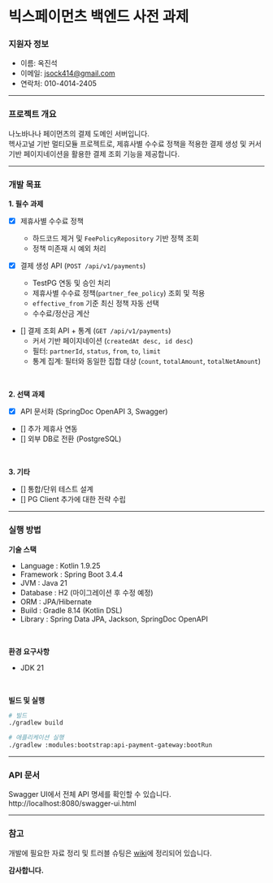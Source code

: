 # 빅스페이먼츠 백엔드 사전 과제

### 지원자 정보
- 이름: 옥진석
- 이메일: jsock414@gmail.com
- 연락처: 010-4014-2405

---

### 프로젝트 개요

나노바나나 페이먼츠의 결제 도메인 서버입니다.  
헥사고널 기반 멀티모듈 프로젝트로, 제휴사별 수수료 정책을 적용한 결제 생성 및 커서 기반 페이지네이션을 활용한 결제 조회 기능을 제공합니다.

---

### 개발 목표

**1. 필수 과제**  
- [x] 제휴사별 수수료 정책
  - 하드코드 제거 및 `FeePolicyRepository` 기반 정책 조회
  - 정책 미존재 시 예외 처리

- [x] 결제 생성 API (`POST /api/v1/payments`)
  - TestPG 연동 및 승인 처리
  - 제휴사별 수수료 정책(`partner_fee_policy`) 조회 및 적용
  - `effective_from` 기준 최신 정책 자동 선택
  - 수수료/정산금 계산
  
- [] 결제 조회 API + 통계 (`GET /api/v1/payments`)
  - 커서 기반 페이지네이션 (`createdAt desc, id desc`)
  - 필터: `partnerId`, `status`, `from`, `to`, `limit`
  - 통계 집계: 필터와 동일한 집합 대상 (`count`, `totalAmount`, `totalNetAmount`)

<br>

**2. 선택 과제**

- [x] API 문서화 (SpringDoc OpenAPI 3, Swagger)
- [] 추가 제휴사 연동
- [] 외부 DB로 전환 (PostgreSQL)

<br>

**3. 기타**

- [] 통합/단위 테스트 설계
- [] PG Client 추가에 대한 전략 수립

---

### 실행 방법

**기술 스택**  
   - Language : Kotlin 1.9.25
   - Framework : Spring Boot 3.4.4
   - JVM : Java 21
   - Database : H2 (마이그레이션 후 수정 예정)
   - ORM : JPA/Hibernate
   - Build : Gradle 8.14 (Kotlin DSL)
   - Library : Spring Data JPA, Jackson, SpringDoc OpenAPI

<br>     

**환경 요구사항**
   - JDK 21

<br>

**빌드 및 실행**
```bash
# 빌드
./gradlew build

# 애플리케이션 실행
./gradlew :modules:bootstrap:api-payment-gateway:bootRun
```
---

### API 문서

Swagger UI에서 전체 API 명세를 확인할 수 있습니다.  
http://localhost:8080/swagger-ui.html

---

### 참고

개발에 필요한 자료 정리 및 트러블 슈팅은 [wiki](https://github.com/JJOK97/backend-test-v1/wiki)에 정리되어 있습니다.  

**감사합니다.**
